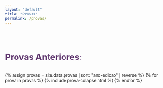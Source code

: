```yaml
---
layout: "default"
title: "Provas"
permalink: /provas/
---
```


<div class="container-xxl" data-bs-smooth-scroll="true" >
    <br><br>
    <h1 class="text-center" style="color:#613970"><strong>Provas Anteriores:</strong></h1> <br>
    <div class="accordion accordion-flush" id="accordionPanelsStayOpenExample">
    {% assign provas = site.data.provas | sort: "ano-edicao" | reverse %}
    {% for prova in provas %}
            {% include prova-colapse.html %}
    {% endfor %}
    </div>
</div>